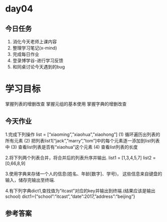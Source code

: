 # day04

## 今日任务

1. 消化今天老师上课内容
2. 整理学习笔记\(x-mind\)
3. 完成每日作业
4. 登录博学谷-进行学习反馈
5. 和同桌讨论今天遇到的bug

# 学习目标

掌握列表的增删改查
掌握元组的基本使用
掌握字典的增删改查

## 今天作业

1.完成下列操作
list = [“xiaoming”,”xiaohua”,”xiaohong”]
(1)	循环遍历出列表的所有元素
(2)	把列表list1[“jack”,”marry”,”tom”]中的每个元素逐一添加到list列表中
(3)	查看list列表是否有“xiaohua”这个元素
(4)	查看list列表的长度

2.将下列两个列表合并，将合并后的列表升序并输出.
list1 = [1,3,4,5,7]
list2 = [0,66,8,9]

3.使用字典来存储一个人的信息(姓名、年龄[数字]、学号)，
这些信息来自键盘的输入，储存完输出至终端.

4.有下列字典dict1,查找值为“itcast”对应的key并输出到终端.(结果应该是输出school)
dict1={“school”:“itcast”,“date”:2017,”address”:“beijing”}

## 参考答案




